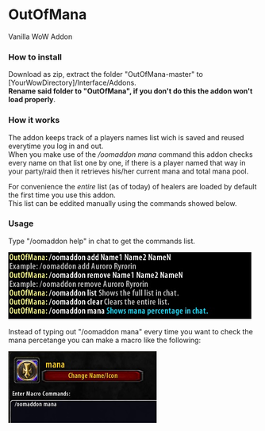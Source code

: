 # OutOfMana
Vanilla WoW Addon

### How to install ###

Download as zip, extract the folder "OutOfMana-master" to [YourWowDirectory]/Interface/Addons.  
**Rename said folder to "OutOfMana", if you don't do this the addon won't load properly**.


### How it works ###

The addon keeps track of a players names list wich is saved and reused everytime you log in and out.  
When you make use of the */oomaddon mana* command this addon checks every name on that list one by one, if there is a player named that way in your party/raid then it retrieves his/her current mana and total mana pool.  

For convenience the *entire* list (as of today) of <Intoxicated> healers are loaded by default the first time you use this addon.  
This list can be eddited manually using the commands showed below.  

### Usage ###

Type "/oomaddon help" in chat to get the commands list.

![Help](help.jpg)

Instead of typing out "/oomaddon mana" every time you want to check the mana percetange you can make a macro like the following:

![Macro](macro.jpg)
